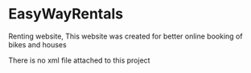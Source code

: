 # EasyWayRentals
Renting website,
This website was created for better online booking of bikes and houses 

There is no xml file attached to this project

